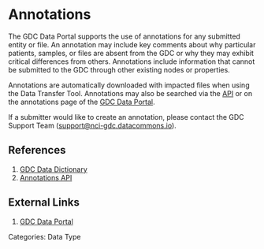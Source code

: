 Annotations
===========================
The GDC Data Portal supports the use of annotations for any submitted entity or file. An annotation may include key comments about why particular patients, samples, or files are absent from the GDC or why they may exhibit critical differences from others. Annotations include information that cannot be submitted to the GDC through other existing nodes or properties.

Annotations are automatically downloaded with impacted files when using the Data Transfer Tool.  Annotations may also be searched via the [API](/API/Users_Guide/Search_and_Retrieval/#annotations-endpoint) or on the annotations page of the [GDC Data Portal](https://portal.gdc.cancer.gov/annotations).

If a submitter would like to create an annotation, please contact the GDC Support Team (support@nci-gdc.datacommons.io).



## References ##
1. [GDC Data Dictionary](/Data_Dictionary/viewer/#?view=table-definition-view&id=annotation)
2. [Annotations API](/API/Users_Guide/Search_and_Retrieval/#annotations-endpoint)


## External Links ##
1.  [GDC Data Portal](https://portal.gdc.cancer.gov/annotations)

Categories: Data Type
